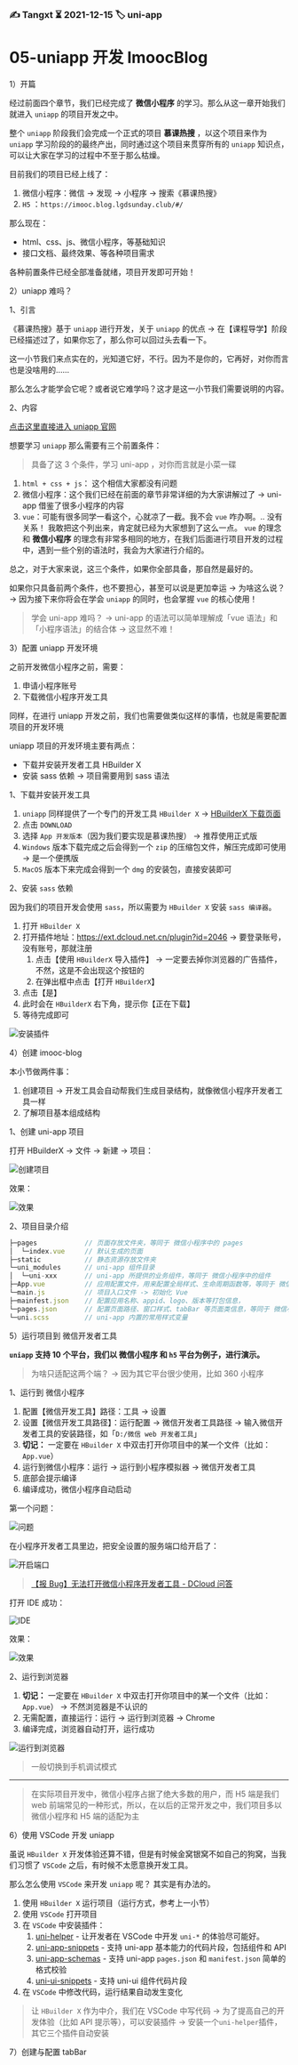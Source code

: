 ### ✍️ Tangxt ⏳ 2021-12-15 🏷️ uni-app

# 05-uniapp 开发 ImoocBlog

1）开篇

经过前面四个章节，我们已经完成了 **微信小程序** 的学习。那么从这一章开始我们就进入 `uniapp` 的项目开发之中。

整个 `uniapp` 阶段我们会完成一个正式的项目 **慕课热搜** ，以这个项目来作为 `uniapp` 学习阶段的的最终产出，同时通过这个项目来贯穿所有的 `uniapp` 知识点，可以让大家在学习的过程中不至于那么枯燥。

目前我们的项目已经上线了：

1. 微信小程序：微信 -> 发现 -> 小程序 -> 搜索《慕课热搜》
2. `H5` ：`https://imooc.blog.lgdsunday.club/#/`

那么现在：

- html、css、js、微信小程序，等基础知识
- 接口文档、最终效果、等各种项目需求

各种前置条件已经全部准备就绪，项目开发即可开始！

2）uniapp 难吗？

1、引言

《慕课热搜》基于 `uniapp` 进行开发，关于 `uniapp` 的优点 -> 在【课程导学】阶段已经描述过了，如果你忘了，那么你可以回过头去看一下。

这一小节我们来点实在的，光知道它好，不行。因为不是你的，它再好，对你而言也是没啥用的……

那么怎么才能学会它呢？或者说它难学吗？这才是这一小节我们需要说明的内容。

2、内容

[点击这里直接进入 uniapp 官网](https://uniapp.dcloud.io/)

想要学习 `uniapp` 那么需要有三个前置条件：

> 具备了这 3 个条件，学习 uni-app ，对你而言就是小菜一碟

1. `html + css + js`： 这个相信大家都没有问题
2. 微信小程序：这个我们已经在前面的章节非常详细的为大家讲解过了 -> uni-app 借鉴了很多小程序的内容
3. `vue`：可能有很多同学一看这个，心就凉了一截。我不会 `vue` 咋办啊。.. 
   没有关系！
   我敢把这个列出来，肯定就已经为大家想到了这么一点。
   `vue` 的理念和 **微信小程序** 的理念有非常多相同的地方，在我们后面进行项目开发的过程中，遇到一些个别的语法时，我会为大家进行介绍的。

总之，对于大家来说，这三个条件，如果你全部具备，那自然是最好的。

如果你只具备前两个条件，也不要担心，甚至可以说是更加幸运 -> 为啥这么说？ -> 因为接下来你将会在学会 `uniapp` 的同时，也会掌握 `vue` 的核心使用！

> 学会 uni-app 难吗？ -> uni-app 的语法可以简单理解成「vue 语法」和「小程序语法」的结合体 -> 这显然不难！

3）配置 uniapp 开发环境

之前开发微信小程序之前，需要：

1. 申请小程序账号
2. 下载微信小程序开发工具

同样，在进行 uniapp 开发之前，我们也需要做类似这样的事情，也就是需要配置项目的开发环境

uniapp 项目的开发环境主要有两点：

- 下载并安装开发者工具 HBuilder X
- 安装 sass 依赖 -> 项目需要用到 sass 语法

1、下载并安装开发工具

1. `uniapp` 同样提供了一个专门的开发工具 `HBuilder X` -> [HBuilderX 下载页面](https://www.dcloud.io/hbuilderx.html)
2. 点击 `DOWNLOAD` 
3. 选择 `App 开发版本`（因为我们要实现是慕课热搜） -> 推荐使用正式版
4. `Windows` 版本下载完成之后会得到一个 `zip` 的压缩包文件，解压完成即可使用 -> 是一个便携版
5. `MacOS` 版本下来完成会得到一个 `dmg` 的安装包，直接安装即可

2、安装 `sass` 依赖

因为我们的项目开发会使用 `sass`，所以需要为 `HBuilder X` 安装 `sass 编译器`。

1. 打开 `HBuilder X`
2. 打开插件地址：<https://ext.dcloud.net.cn/plugin?id=2046> -> 要登录账号，没有账号，那就注册
   1. 点击【使用 `HBuilderX` 导入插件】 -> 一定要去掉你浏览器的广告插件，不然，这是不会出现这个按钮的
   2. 在弹出框中点击【打开 `HBuilderX`】
3. 点击【是】
4. 此时会在 `HBuilderX` 右下角，提示你【正在下载】
5. 等待完成即可

![安装插件](assets/img/2021-12-15-18-24-02.png)

4）创建 imooc-blog

本小节做两件事：

1. 创建项目 -> 开发工具会自动帮我们生成目录结构，就像微信小程序开发者工具一样
2. 了解项目基本组成结构

1、创建 uni-app 项目

打开 HBuilderX -> 文件 -> 新建 -> 项目：

![创建项目](assets/img/2021-12-15-18-57-35.png)

效果：

![效果](assets/img/2021-12-15-19-05-18.png)

2、项目目录介绍

```js
├─pages            // 页面存放文件夹，等同于 微信小程序中的 pages
│  └─index.vue     // 默认生成的页面
├─static           // 静态资源存放文件夹
└─uni_modules      // uni-app 组件目录
│  └─uni-xxx       // uni-app 所提供的业务组件，等同于 微信小程序中的组件
├─App.vue          // 应用配置文件，用来配置全局样式、生命周期函数等，等同于 微信小程序中的 app.js
└─main.js          // 项目入口文件 -> 初始化 Vue
├─mainfest.json    // 配置应用名称、appid、logo、版本等打包信息，
└─pages.json       // 配置页面路径、窗口样式、tabBar 等页面类信息，等同于 微信小程序中的 app.json
└─uni.scss         // uni-app 内置的常用样式变量
```

5）运行项目到 微信开发者工具

**`uniapp` 支持 10 个平台，我们以 微信小程序 和 `h5` 平台为例子，进行演示。**

> 为啥只适配这两个端？ -> 因为其它平台很少使用，比如 360 小程序

1、运行到 微信小程序

1. 配置【微信开发工具】路径：工具 -> 设置
2. 设置【微信开发工具路径】：运行配置 -> 微信开发者工具路径 -> 输入微信开发者工具的安装路径，如「`D:/微信 web 开发者工具`」
3. **切记：** 一定要在 `HBuilder X` 中双击打开你项目中的某一个文件（比如：`App.vue`）
4. 运行到微信小程序：运行 -> 运行到小程序模拟器 -> 微信开发者工具
5. 底部会提示编译
6. 编译成功，微信小程序自动启动

第一个问题：

![问题](assets/img/2021-12-15-20-03-13.png)

在小程序开发者工具里边，把安全设置的服务端口给开启了：

![开启端口](assets/img/2021-12-15-20-06-38.png)

> [【报 Bug】无法打开微信小程序开发者工具 - DCloud 问答](https://ask.dcloud.net.cn/question/65922)

打开 IDE 成功：

![IDE](assets/img/2021-12-15-20-08-05.png)

效果：

![效果](assets/img/2021-12-15-20-08-50.png)

2、运行到浏览器

1. **切记：** 一定要在 `HBuilder X` 中双击打开你项目中的某一个文件（比如：`App.vue`） -> 不然浏览器是不认识的
2. 无需配置，直接运行：运行 -> 运行到浏览器 -> Chrome
3. 编译完成，浏览器自动打开，运行成功

![运行到浏览器](assets/img/2021-12-15-20-15-10.png)

> 一般切换到手机调试模式

---

> 在实际项目开发中，微信小程序占据了绝大多数的用户，而 H5 端是我们 web 前端常见的一种形式，所以，在以后的正常开发之中，我们项目多以微信小程序和 H5 端的适配为主

6）使用 VSCode 开发 uniapp

虽说 `HBuilder X` 开发体验还算不错，但是有时候金窝银窝不如自己的狗窝，当我们习惯了 `VSCode` 之后，有时候不太愿意换开发工具。

那么怎么使用 `VSCode` 来开发 `uniapp` 呢？ 其实是有办法的。

1. 使用 `HBuilder X` 运行项目（运行方式，参考上一小节）
2. 使用 `VSCode` 打开项目
3. 在 `VSCode` 中安装插件：
   1. [uni-helper](https://marketplace.visualstudio.com/items?itemName=ModyQyW.vscode-uni-helper) - 让开发者在 VSCode 中开发 `uni-*` 的体验尽可能好。
   2. [uni-app-snippets](https://marketplace.visualstudio.com/items?itemName=ModyQyW.vscode-uni-app-snippets) - 支持 uni-app 基本能力的代码片段，包括组件和 API
   3. [uni-app-schemas](https://marketplace.visualstudio.com/items?itemName=ModyQyW.vscode-uni-app-schemas) - 支持 uni-app `pages.json` 和 `manifest.json` 简单的格式校验
   4. [uni-ui-snippets](https://marketplace.visualstudio.com/items?itemName=ModyQyW.vscode-uni-ui-snippets) - 支持 uni-ui 组件代码片段
4. 在 `VSCode` 中修改代码，运行结果自动发生变化

> 让 `HBuilder X` 作为中介，我们在 VSCode 中写代码 -> 为了提高自己的开发体验（比如 API 提示等），可以安装插件 -> 安装一个`uni-helper`插件，其它三个插件自动安装

7）创建与配置 tabBar

